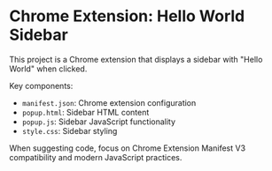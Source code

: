 <!-- Use this file to provide workspace-specific custom instructions to Copilot. For more details, visit https://code.visualstudio.com/docs/copilot/copilot-customization#_use-a-githubcopilotinstructionsmd-file -->

# Chrome Extension: Hello World Sidebar

This project is a Chrome extension that displays a sidebar with "Hello World" when clicked.

Key components:
- `manifest.json`: Chrome extension configuration
- `popup.html`: Sidebar HTML content
- `popup.js`: Sidebar JavaScript functionality
- `style.css`: Sidebar styling

When suggesting code, focus on Chrome Extension Manifest V3 compatibility and modern JavaScript practices.
